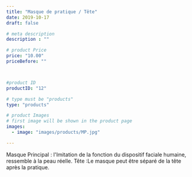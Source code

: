 ```yaml
---
title: "Masque de pratique / Tête"
date: 2019-10-17
draft: false

# meta description
description : ""

# product Price
price: "10.00"
priceBefore: ""



#product ID
productID: "12"

# type must be "products"
type: "products"

# product Images
# first image will be shown in the product page
images:
  - image: "images/products/MP.jpg"

---
```


Masque Principal : l'Imitation de la fonction du dispositif faciale humaine, ressemble à la peau réelle. 
Tête :Le masque peut être séparé de la tête après la pratique.
